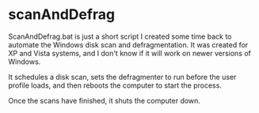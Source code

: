 # scanAndDefrag

ScanAndDefrag.bat is just a short script I created some time back to automate the Windows disk scan and defragmentation. It was created for XP and Vista systems, and I don't know if it will work on newer versions of Windows.

It schedules a disk scan, sets the defragmenter to run before the user profile loads, and then reboots the computer to start the process. 

Once the scans have finished, it shuts the computer down. 



